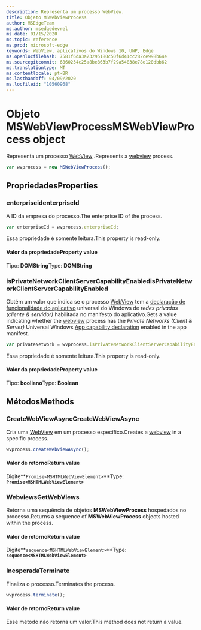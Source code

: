 ```yaml
---
description: Representa um processo WebView.
title: Objeto MSWebViewProcess
author: MSEdgeTeam
ms.author: msedgedevrel
ms.date: 01/15/2020
ms.topic: reference
ms.prod: microsoft-edge
keywords: WebView, aplicativos do Windows 10, UWP, Edge
ms.openlocfilehash: 7581f6da3a23295180c50f6d41cc282ce998b64e
ms.sourcegitcommit: 6860234c25a8be863b7f29a54838e78e120dbb62
ms.translationtype: MT
ms.contentlocale: pt-BR
ms.lasthandoff: 04/09/2020
ms.locfileid: "10560968"
---
```

# <span data-ttu-id="cff2e-104">Objeto MSWebViewProcess</span><span class="sxs-lookup"><span data-stu-id="cff2e-104">MSWebViewProcess object</span></span>

<span data-ttu-id="cff2e-105">Representa um processo [WebView](../webview.md) .</span><span class="sxs-lookup"><span data-stu-id="cff2e-105">Represents a [webview](../webview.md) process.</span></span>

```js
var wvprocess = new MSWebViewProcess();
```

## <span data-ttu-id="cff2e-106">Propriedades</span><span class="sxs-lookup"><span data-stu-id="cff2e-106">Properties</span></span>

### <span data-ttu-id="cff2e-107">enterpriseid</span><span class="sxs-lookup"><span data-stu-id="cff2e-107">enterpriseId</span></span>

<span data-ttu-id="cff2e-108">A ID da empresa do processo.</span><span class="sxs-lookup"><span data-stu-id="cff2e-108">The enterprise ID of the process.</span></span>

```js
var enterpriseId = wvprocess.enterpriseId;
```

<span data-ttu-id="cff2e-109">Essa propriedade é somente leitura.</span><span class="sxs-lookup"><span data-stu-id="cff2e-109">This property is read-only.</span></span>

#### <span data-ttu-id="cff2e-110">Valor da propriedade</span><span class="sxs-lookup"><span data-stu-id="cff2e-110">Property value</span></span>
<span data-ttu-id="cff2e-111">Tipo: **DOMString**</span><span class="sxs-lookup"><span data-stu-id="cff2e-111">Type: **DOMString**</span></span>

### <span data-ttu-id="cff2e-112">isPrivateNetworkClientServerCapabilityEnabled</span><span class="sxs-lookup"><span data-stu-id="cff2e-112">isPrivateNetworkClientServerCapabilityEnabled</span></span>

<span data-ttu-id="cff2e-113">Obtém um valor que indica se o processo [WebView](../webview.md) tem a [declaração de funcionalidade do aplicativo](/windows/uwp/packaging/app-capability-declarations) universal do Windows de *redes privadas (cliente & servidor)* habilitada no manifesto do aplicativo.</span><span class="sxs-lookup"><span data-stu-id="cff2e-113">Gets a value indicating whether the [webview](../webview.md) process has the *Private Networks (Client & Server)* Universal Windows [App capability declaration](/windows/uwp/packaging/app-capability-declarations) enabled in the app manifest.</span></span>

```js
var privateNetwork = wvprocess.isPrivateNetworkClientServerCapabilityEnabled;
```

<span data-ttu-id="cff2e-114">Essa propriedade é somente leitura.</span><span class="sxs-lookup"><span data-stu-id="cff2e-114">This property is read-only.</span></span>

#### <span data-ttu-id="cff2e-115">Valor da propriedade</span><span class="sxs-lookup"><span data-stu-id="cff2e-115">Property value</span></span>
<span data-ttu-id="cff2e-116">Tipo: **booliano**</span><span class="sxs-lookup"><span data-stu-id="cff2e-116">Type: **Boolean**</span></span>

## <span data-ttu-id="cff2e-117">Métodos</span><span class="sxs-lookup"><span data-stu-id="cff2e-117">Methods</span></span>

### <span data-ttu-id="cff2e-118">CreateWebViewAsync</span><span class="sxs-lookup"><span data-stu-id="cff2e-118">CreateWebViewAsync</span></span>

<span data-ttu-id="cff2e-119">Cria uma [WebView](../webview.md) em um processo específico.</span><span class="sxs-lookup"><span data-stu-id="cff2e-119">Creates a [webview](../webview.md) in a specific process.</span></span>

```js
wvprocess.createWebviewAsync();
```

#### <span data-ttu-id="cff2e-120">Valor de retorno</span><span class="sxs-lookup"><span data-stu-id="cff2e-120">Return value</span></span>

<span data-ttu-id="cff2e-121">Digite**`Promise<MSHTMLWebViewElement>`**</span><span class="sxs-lookup"><span data-stu-id="cff2e-121">Type: **`Promise<MSHTMLWebViewElement>`**</span></span>

### <span data-ttu-id="cff2e-122">Webviews</span><span class="sxs-lookup"><span data-stu-id="cff2e-122">GetWebViews</span></span>

<span data-ttu-id="cff2e-123">Retorna uma sequência de objetos **MSWebViewProcess** hospedados no processo.</span><span class="sxs-lookup"><span data-stu-id="cff2e-123">Returns a sequence of **MSWebViewProcess** objects hosted within the process.</span></span>

#### <span data-ttu-id="cff2e-124">Valor de retorno</span><span class="sxs-lookup"><span data-stu-id="cff2e-124">Return value</span></span>

<span data-ttu-id="cff2e-125">Digite**`sequence<MSHTMLWebViewElement>`**</span><span class="sxs-lookup"><span data-stu-id="cff2e-125">Type: **`sequence<MSHTMLWebViewElement>`**</span></span>

### <span data-ttu-id="cff2e-126">Inesperada</span><span class="sxs-lookup"><span data-stu-id="cff2e-126">Terminate</span></span>

<span data-ttu-id="cff2e-127">Finaliza o processo.</span><span class="sxs-lookup"><span data-stu-id="cff2e-127">Terminates the process.</span></span>

```js
wvprocess.terminate();
```

#### <span data-ttu-id="cff2e-128">Valor de retorno</span><span class="sxs-lookup"><span data-stu-id="cff2e-128">Return value</span></span>

<span data-ttu-id="cff2e-129">Esse método não retorna um valor.</span><span class="sxs-lookup"><span data-stu-id="cff2e-129">This method does not return a value.</span></span>
